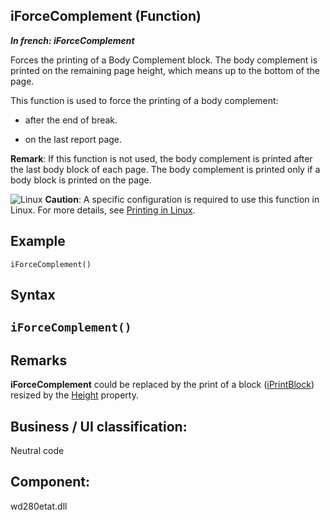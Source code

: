 
## iForceComplement (Function)

***In french: iForceComplement***



<a name="XUse"></a>
<a name="Use"></a>
<a name="description"></a>
Forces the printing of a Body Complement block. The body complement is printed on the remaining page height, which means up to the bottom of the page.

This function is used to force the printing of a body complement: 

- after the end of break.

- on the last report page.




**Remark**: If this function is not used, the body complement is printed after the last body block of each page. The body complement is printed only if a body block is printed on the page.

![Linux](https://doc.pcsoft.fr/ext/images/us/LX.png) **Caution**: A specific configuration is required to use this function in Linux. For more details, see [Printing in Linux](../Editeurs/9000078.md). 




<a name="Example1"></a>
<a name="sample_code"></a>

## Example


```wl
iForceComplement()
```

<a name="XSYNTAX"></a>
<a name="SYNTAX1"></a>

## Syntax

`iForceComplement()`
---



<a name="NOTE0"></a>
<a name="NOTE0_1"></a>

## Remarks
**iForceComplement** could be replaced by the print of a block ([iPrintBlock](../WDLang5/3046030.md)) resized by the [Height](../Proprietes/2510050.md) property.

<a name="XComponent"></a>

## Business / UI classification:
Neutral code
## Component:
wd280etat.dll
